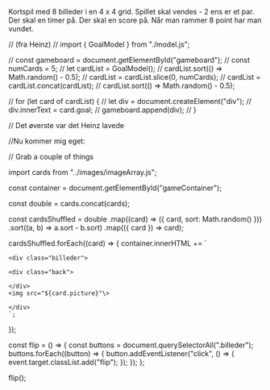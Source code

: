 Kortspil med 8 billeder i en 4 x 4 grid.
Spillet skal vendes - 2 ens er et par.
Der skal en timer på.
Der skal en score på.
Når man rammer 8 point har man vundet.


// (fra Heinz)
// import { GoalModel } from "./model.js";

// const gameboard = document.getElementById("gameboard");
// const numCards = 5;
// let cardList = GoalModel();
// cardList.sort(() => Math.random() - 0.5);
// cardList = cardList.slice(0, numCards);
// cardList = cardList.concat(cardList);
// cardList.sort(() => Math.random() - 0.5);

// for (let card of cardList) {
// 	let div = document.createElement("div");
// 	div.innerText = card.goal;
// 	gameboard.append(div);
// }

// Det øverste var det Heinz lavede

//Nu kommer mig eget:

// Grab a couple of things

import cards from "../images/imageArray.js";

const container = document.getElementById("gameContainer");

const double = cards.concat(cards);

const cardsShuffled = double
	.map((card) => ({ card, sort: Math.random() }))
	.sort((a, b) => a.sort - b.sort)
	.map(({ card }) => card);

cardsShuffled.forEach((card) => {
	container.innerHTML += `
	
	<div class="billeder">

	<div class="back">
	
	</div>
	<img src="${card.picture}"\>
	
	</div>
	`;
});

const flip = () => {
	const buttons = document.querySelectorAll(".billeder");
	buttons.forEach((button) => {
		button.addEventListener("click", () => {
			event.target.classList.add("flip");
		});
	});
};

flip();

